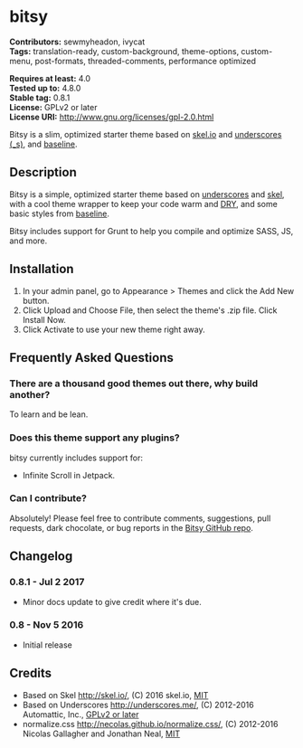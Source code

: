 # bitsy #

**Contributors:** sewmyheadon, ivycat  
**Tags:** translation-ready, custom-background, theme-options, custom-menu, post-formats, threaded-comments, performance optimized  

**Requires at least:** 4.0  
**Tested up to:** 4.8.0  
**Stable tag:** 0.8.1  
**License:** GPLv2 or later  
**License URI:** http://www.gnu.org/licenses/gpl-2.0.html  

Bitsy is a slim, optimized starter theme based on [skel.io](https://github.com/ajlkn/skel) and [underscores (_s)](http://underscores.me), and [baseline](https://github.com/ajlkn/baseline).

## Description ##

Bitsy is a simple, optimized starter theme based on [underscores](http://underscores.me/) and [skel](http://skel.io/), with a cool theme wrapper to keep your code warm and [DRY](https://en.wikipedia.org/wiki/Don%27t_repeat_yourself), and some basic styles from [baseline](https://github.com/ajlkn/baseline).

Bitsy includes support for Grunt to help you compile and optimize SASS, JS, and more.

## Installation ##

1. In your admin panel, go to Appearance > Themes and click the Add New button.
2. Click Upload and Choose File, then select the theme's .zip file. Click Install Now.
3. Click Activate to use your new theme right away.

## Frequently Asked Questions ##

### There are a thousand good themes out there, why build another? ###

To learn and be lean.

### Does this theme support any plugins? ###

bitsy currently includes support for:

- Infinite Scroll in Jetpack.

### Can I contribute? ###

Absolutely! Please feel free to contribute comments, suggestions, pull requests, dark chocolate, or bug reports in the [Bitsy GitHub repo](https://github.com/sewmyheadon/bitsy).

## Changelog ##

### 0.8.1 - Jul 2 2017 ###
* Minor docs update to give credit where it's due.

### 0.8 - Nov 5 2016 ###
* Initial release

## Credits ##

* Based on Skel http://skel.io/, (C) 2016 skel.io, [MIT](https://opensource.org/licenses/MIT)
* Based on Underscores http://underscores.me/, (C) 2012-2016 Automattic, Inc., [GPLv2 or later](https://www.gnu.org/licenses/gpl-2.0.html)
* normalize.css http://necolas.github.io/normalize.css/, (C) 2012-2016 Nicolas Gallagher and Jonathan Neal, [MIT](http://opensource.org/licenses/MIT)
